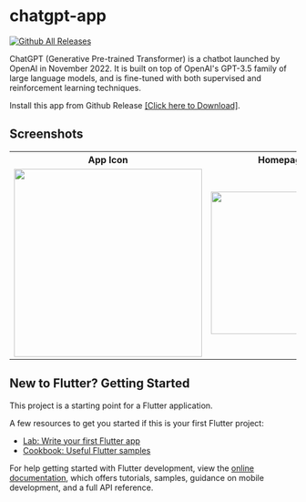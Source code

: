 # chatgpt-app

[![Github All Releases](https://img.shields.io/github/downloads/aratheunseen/chatgpt-app/total.svg)]()

ChatGPT (Generative Pre-trained Transformer) is a chatbot launched by OpenAI in November 2022. It is built on top of OpenAI's GPT-3.5 family of large language models, and is fine-tuned with both supervised and reinforcement learning techniques.

Install this app from Github Release [[Click here to Download]](https://github.com/aratheunseen/chatgpt-flutter-webview/releases/download/android/ChatGPT-android.apk).

## Screenshots

<table>
  <tr>
    <th>App Icon</th>
    <th>Homepage</th>
    <th>With Keyboard</th>
    <th>Answer Page</th>
    <th>App Drawer</th>
  </tr>
  <tr>
    <td><img src="https://user-images.githubusercontent.com/62181222/209953421-d2155e4f-41c6-4803-be94-2a37cb4cc2f6.jpg" width="330"></td>
    <td><img src="https://user-images.githubusercontent.com/62181222/209953414-ccbd5af6-405d-476e-a493-e624027ed1a8.jpg" width="250"></td>
    <td><img src="https://user-images.githubusercontent.com/62181222/209953407-54df55fb-2a4a-441d-a1dc-49788fe7bb6a.jpg" width="250"></td>
    <td><img src="https://user-images.githubusercontent.com/62181222/209953426-5206e5d5-320d-49b1-aaf3-8a8376e345f5.jpg" width="260"></td>
    <td><img src="https://user-images.githubusercontent.com/62181222/209953423-5780b592-f767-414b-86dd-4d49f6d0cec9.jpg" width="260"></td>
  </tr>
</table>

## New to Flutter? Getting Started

This project is a starting point for a Flutter application.

A few resources to get you started if this is your first Flutter project:

- [Lab: Write your first Flutter app](https://docs.flutter.dev/get-started/codelab)
- [Cookbook: Useful Flutter samples](https://docs.flutter.dev/cookbook)

For help getting started with Flutter development, view the
[online documentation](https://docs.flutter.dev/), which offers tutorials,
samples, guidance on mobile development, and a full API reference.
